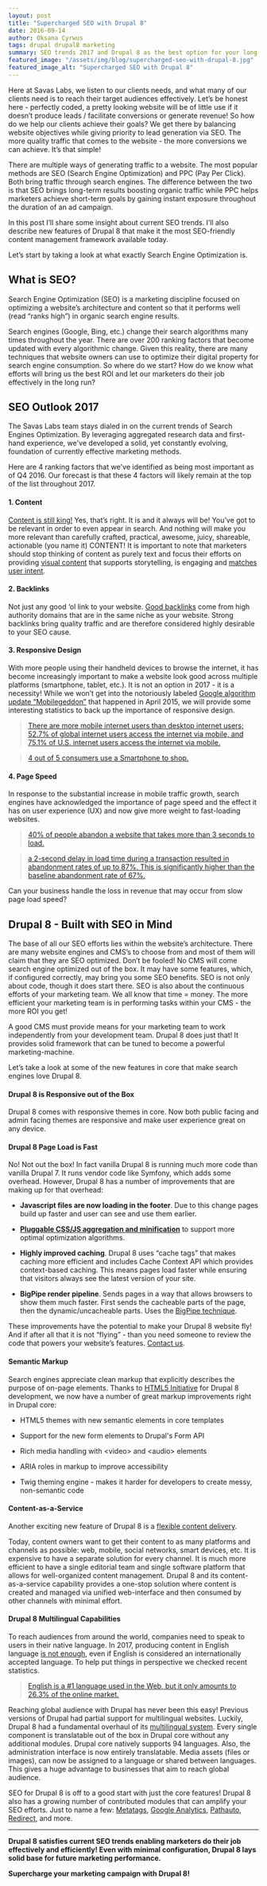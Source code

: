 ```yaml
---
layout: post
title: "Supercharged SEO with Drupal 8"
date: 2016-09-14
author: Oksana Cyrwus
tags: drupal drupal8 marketing
summary: SEO trends 2017 and Drupal 8 as the best option for your long-term marketing campaign.
featured_image: "/assets/img/blog/supercharged-seo-with-drupal-8.jpg"
featured_image_alt: "Supercharged SEO with Drupal 8"
---
```


Here at Savas Labs, we listen to our clients needs, and what many of our clients need is to reach their target audiences effectively. Let’s be honest here - perfectly coded, a pretty looking website will be of little use if it doesn’t produce leads / facilitate conversions or generate revenue! So how do we help our clients achieve their goals? We get there by balancing website objectives while giving priority to lead generation via SEO. The more quality traffic that comes to the website - the more conversions we can achieve. It’s that simple!

There are multiple ways of generating traffic to a website. The most popular methods are SEO (Search Engine Optimization) and PPC (Pay Per Click). Both bring traffic through search engines. The difference between the two is that SEO brings long-term results boosting organic traffic while PPC helps marketers achieve short-term goals by gaining instant exposure throughout the duration of an ad campaign.

In this post I’ll share some insight about current SEO trends. I’ll also describe new features of  Drupal 8 that make it the most SEO-friendly content management framework available today.

Let’s start by taking a look at what exactly Search Engine Optimization is.

## What is SEO?

Search Engine Optimization (SEO) is a marketing discipline focused on optimizing a website’s architecture and content so that it performs well (read “ranks high”) in organic search engine results.

Search engines (Google, Bing, etc.) change their search algorithms many times throughout the year. There are over 200 ranking factors that become updated with every algorithmic change. Given this reality, there are many techniques that website owners can use to optimize their digital property for search engine consumption. So where do we start? How do we know what efforts will bring us the best ROI and let our marketers do their job effectively in the long run?

## SEO Outlook 2017

The Savas Labs team stays dialed in on the current trends of Search Engines Optimization. By leveraging aggregated research data and first-hand experience, we've developed a solid, yet constantly evolving, foundation of currently effective marketing methods.

Here are 4 ranking factors that we've identified as being most important as of Q4 2016. Our forecast is that these 4 factors will likely remain at the top of the list throughout 2017.

#### 1. Content

[Content is still king!](https://mention.com/blog/2017-content-marketing-predictions/) Yes, that’s right. It is and it always will be! You’ve got to be relevant in order to even appear in search. And nothing will make you more relevant than carefully crafted, practical, awesome, juicy, shareable, actionable (you name it) CONTENT! It is important to note that marketers should stop thinking of content as purely text and focus their efforts on providing [visual content](http://blog.hubspot.com/marketing/visual-content-marketing-strategy#sm.00001bvjy82syzedqpgnd8w6p9mw8) that supports storytelling, is engaging and [matches user intent](https://varvy.com/matching-user-intent.html).

#### 2. Backlinks

Not just any good ‘ol link to your website. [Good backlinks](http://cognitiveseo.com/blog/3057/the-definition-of-the-high-quality-backlink/) come from high authority domains that are in the same niche as your website. Strong backlinks bring quality traffic and are therefore considered highly desirable to your SEO cause.

#### 3. Responsive Design

With more people using their handheld devices to browse the internet, it has become increasingly important to make a website look good across multiple platforms (smartphone, tablet, etc.). It is not an option in 2017 - it is a necessity! While we won’t get into the notoriously labeled [Google algorithm update “Mobilegeddon”](https://webmasters.googleblog.com/2015/04/rolling-out-mobile-friendly-update.html) that happened in April 2015, we will provide some interesting statistics to back up the importance of responsive design.

> [There are more mobile internet users than desktop internet users; 52.7% of global internet users access the internet via mobile, and 75.1% of U.S. internet users access the internet via mobile.](https://hostingfacts.com/internet-facts-stats-2016/)

> [4 out of 5 consumers use a Smartphone to shop.](http://www.convinceandconvert.com/mobile/7-mobile-marketing-stats-that-will-blow-your-mind/)

#### 4. Page Speed

In response to the substantial increase in mobile traffic growth, search engines have acknowledged the importance of page speed and the effect it has on user experience (UX) and now give more weight to fast-loading websites.

> [40% of people abandon a website that takes more than 3 seconds to load.](https://blog.kissmetrics.com/loading-time/)

> [a 2-second delay in load time during a transaction resulted in abandonment rates of up to 87%. This is significantly higher than the baseline abandonment rate of 67%.](http://blog.radware.com/applicationdelivery/applicationaccelerationoptimization/2013/05/case-study-page-load-time-conversions/)

Can your business handle the loss in revenue that may occur from slow page load speed?

## Drupal 8 - Built with SEO in Mind

 The base of all our SEO efforts lies within the website’s architecture. There are many website engines and CMS’s to choose from and most of them will claim that they are SEO optimized. Don’t be fooled! No CMS will come search engine optimized out of the box. It may have some features, which, if configured correctly, may bring you some SEO benefits. SEO is not only about code, though it does start there. SEO is also about the continuous efforts of your marketing team. We all know that time = money. The more efficient your marketing team is in performing tasks within your CMS - the more ROI you get!

 A good CMS must provide means for your marketing team to work independently from your development team. Drupal 8 does just that! It provides solid framework that can be tuned to become a powerful marketing-machine.

 Let’s take a look at some of the new features in core that make search engines love Drupal 8.

#### Drupal 8 is Responsive out of the Box

Drupal 8 comes with responsive themes in core. Now both public facing and admin facing themes are responsive and make user experience great on any device.

#### Drupal 8 Page Load is Fast

No! Not out the box! In fact vanilla Drupal 8 is running much more code than vanilla Drupal 7. It runs vendor code like Symfony, which adds some overhead. However, Drupal 8 has a number of improvements that are making up for that overhead:

- **Javascript files are now loading in the footer**. Due to this change pages build up faster and user can see and use them earlier.

- **[Pluggable CSS/JS aggregation and minification](https://www.drupal.org/node/2034675)** to support more optimal optimization algorithms.

- **Highly improved caching**. Drupal 8 uses “cache tags” that makes caching more efficient and includes Cache Context API which provides context-based caching. This means pages load faster while ensuring that visitors always see the latest version of your site.

- **BigPipe render pipeline**. Sends pages in a way that allows browsers to show them much faster. First sends the cacheable parts of the page, then the dynamic/uncacheable parts. Uses the [BigPipe technique](https://www.facebook.com/notes/facebook-engineering/bigpipe-pipelining-web-pages-for-high-performance/389414033919).

These improvements have the potential to make your Drupal 8 website fly! And if after all that it is not “flying” - than you need someone to review the code that powers your website’s features. [Contact us](/contact/).

#### Semantic Markup

Search engines appreciate clean markup that explicitly describes the purpose of on-page elements. Thanks to [HTML5 Initiative](https://www.drupal.org/community-initiatives/drupal-core/html5) for Drupal 8 development, we now have a number of great markup improvements right in Drupal core:

- HTML5 themes with new semantic elements in core templates

- Support for the new form elements to Drupal's Form API

- Rich media handling with \<video> and \<audio> elements

- ARIA roles in markup to improve accessibility

- Twig theming engine - makes it harder for developers to create messy, non-semantic code

#### Content-as-a-Service

Another exciting new feature of Drupal 8 is a [flexible content delivery](https://drupal.com/feature/content-as-a-service).

Today, content owners want to get their content to as many platforms and channels as possible: web, mobile, social networks, smart devices, etc. It is expensive to have a separate solution for every channel. It is much more efficient to have a single editorial team and single software platform that allows for well-organized content management. Drupal 8 and its content-as-a-service capability provides a one-stop solution where content is created and managed via unified web-interface and then consumed by other channels with minimal effort.

#### Drupal 8  Multilingual Capabilities

To reach audiences from around the world, companies need to speak to users in their native language. In 2017, producing content in English language [is not enough](http://www.bloggingpro.com/archives/2016/01/04/why-having-a-multilingual-website-is-the-smartest-marketing-decision/), even if English is considered an internationally accepted language. To help put things in perspective we checked recent statistics.

> [English is a #1 language used in the Web, but it only amounts to 26.3% of the online market.](http://www.internetworldstats.com/stats7.htm)

Reaching global audience with Drupal has never been this easy! Previous versions of Drupal had partial support for multilingual websites. Luckily, Drupal 8 had a fundamental overhaul of its [multilingual system](http://www.drupal8multilingual.org/features). Every single component is translatable out of the box in Drupal core without any additional modules. Drupal core natively supports 94 languages. Also, the administration interface is now entirely translatable. Media assets (files or images), can now be assigned to a language or shared between languages. This gives a huge advantage to businesses that aim to reach global audience.

SEO for Drupal 8 is off to a good start with just the core features! Drupal 8 also has a growing number of contributed modules that can amplify your SEO efforts. Just to name a few: [Metatags](https://www.drupal.org/project/metatag), [Google Analytics](https://www.drupal.org/project/google_analytics), [Pathauto](https://www.drupal.org/project/pathauto), [Redirect](https://www.drupal.org/project/redirect), and more.

*****

**Drupal 8 satisfies current SEO trends enabling marketers do their job effectively and efficiently! Even with minimal configuration, Drupal 8 lays solid base for future marketing performance.**

**Supercharge your marketing campaign with Drupal 8!**
